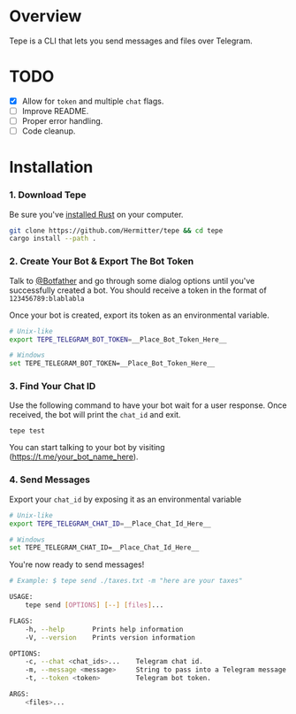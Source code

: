 # Overview

Tepe is a CLI that lets you send messages and files over Telegram.

# TODO

- [x] Allow for `token` and multiple `chat` flags.
- [ ] Improve README.
- [ ] Proper error handling.
- [ ] Code cleanup.

# Installation

### 1. Download Tepe

Be sure you've [installed Rust](http://rustup.rs/) on your computer.

```bash
git clone https://github.com/Hermitter/tepe && cd tepe
cargo install --path .
```

### 2. Create Your Bot & Export The Bot Token

Talk to [@Botfather](https://t.me/botfather) and go through some dialog options until you've successfully created a bot. You should receive a token in the format of `123456789:blablabla`

Once your bot is created, export its token as an environmental variable.

```bash
# Unix-like
export TEPE_TELEGRAM_BOT_TOKEN=__Place_Bot_Token_Here__
```

```bash
# Windows
set TEPE_TELEGRAM_BOT_TOKEN=__Place_Bot_Token_Here__
```

### 3. Find Your Chat ID

Use the following command to have your bot wait for a user response. Once received, the bot will print the `chat_id` and exit.

```
tepe test
```

You can start talking to your bot by visiting (https://t.me/your_bot_name_here).

### 4. Send Messages

Export your `chat_id` by exposing it as an environmental variable

```bash
# Unix-like
export TEPE_TELEGRAM_CHAT_ID=__Place_Chat_Id_Here__
```

```bash
# Windows
set TEPE_TELEGRAM_CHAT_ID=__Place_Chat_Id_Here__
```

You're now ready to send messages!

```bash
# Example: $ tepe send ./taxes.txt -m "here are your taxes"

USAGE:
    tepe send [OPTIONS] [--] [files]...

FLAGS:
    -h, --help       Prints help information
    -V, --version    Prints version information

OPTIONS:
    -c, --chat <chat_ids>...    Telegram chat id.
    -m, --message <message>     String to pass into a Telegram message.
    -t, --token <token>         Telegram bot token.

ARGS:
    <files>...
```
